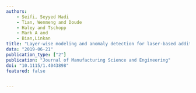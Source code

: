 ```yaml
---
authors: 
    - Seifi, Seyyed Hadi
    - Tian, Wenmeng and Doude
    - Haley and Tschopp
    - Mark A and 
    - Bian,Linkan
title: "Layer-wise modeling and anomaly detection for laser-based additive manufacturing"
data: "2019-06-21"
publication_type: ["2"]
publication: "Journal of Manufacturing Science and Engineering"
doi: "10.1115/1.4043898"
featured: false
    

---
```

